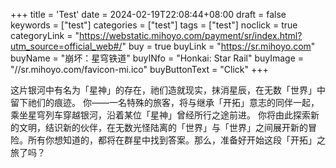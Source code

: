 +++
title = 'Test'
date = 2024-02-19T22:08:44+08:00
draft = false
keywords = ["test"]
categories = ["test"]
tags = ["test"]
noclick = true
categoryLink = "https://webstatic.mihoyo.com/payment/sr/index.html?utm_source=official_web#/"
buy = true
buyLink = "https://sr.mihoyo.com"
buyName = "崩坏：星穹铁道"
buyINfo = "Honkai: Star Rail"
buyImage = "//sr.mihoyo.com/favicon-mi.ico"
buyButtonText = "Click"
+++

这片银河中有名为「星神」的存在，祂们造就现实，抹消星辰，在无数「世界」中留下祂们的痕迹。
你——一名特殊的旅客，将与继承「开拓」意志的同伴一起，乘坐星穹列车穿越银河，沿着某位「星神」曾经所行之途前进。
你将由此探索新的文明，结识新的伙伴，在无数光怪陆离的「世界」与「世界」之间展开新的冒险。所有你想知道的，都将在群星中找到答案。那么，准备好开始这段「开拓」之旅了吗？